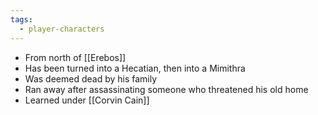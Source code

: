 ```yaml
---
tags:
  - player-characters
---
```

- From north of [[Erebos]]
- Has been turned into a Hecatian, then into a Mimithra
- Was deemed dead by his family
- Ran away after assassinating someone who threatened his old home
- Learned under [[Corvin Cain]]